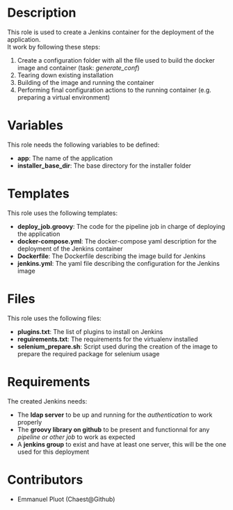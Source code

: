 # Description

This role is used to create a Jenkins container for the deployment of the application.  
It work by following these steps:
 1. Create a configuration folder with all the file used to build the docker image and container (task: *generate_conf*)
 2. Tearing down existing installation
 3. Building of the image and running the container
 4. Performing final configuration actions to the running container (e.g. preparing a virtual environment)

# Variables

This role needs the following variables to be defined:
 * **app**: The name of the application 
 * **installer_base_dir**: The base directory for the installer folder

# Templates

This role uses the following templates:
 * **deploy_job.groovy**: The code for the pipeline job in charge of deploying the application
 * **docker-compose.yml**: The docker-compose yaml description for the deployment of the Jenkins container
 * **Dockerfile**: The Dockerfile describing the image build for Jenkins
 * **jenkins.yml**: The yaml file describing the configuration for the Jenkins image


# Files

This role uses the following files:
 * **plugins.txt**: The list of plugins to install on Jenkins
 * **reguirements.txt**: The requirements for the virtualenv installed
 * **selenium_prepare.sh**: Script used during the creation of the image to prepare the required package for selenium usage

# Requirements

The created Jenkins needs:
 * The **ldap server** to be up and running for the *authentication* to work properly
 * The **groovy library on github** to be present and functionnal for any *pipeline or other job* to work as expected
 * A **jenkins group** to exist and have at least one server, this will be the one used for this deployment 

# Contributors

 - Emmanuel Pluot (Chaest@Github)
